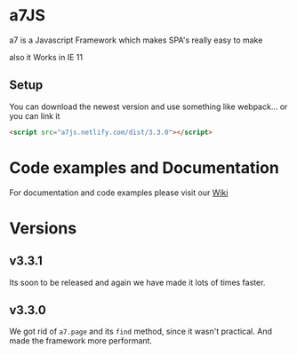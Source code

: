# a7JS
a7 is a Javascript Framework which makes SPA's really easy to make

also it Works in IE 11

## Setup
You can download the newest version and use something like webpack... or you can link it
```html
<script src="a7js.netlify.com/dist/3.3.0"></script>
```

# Code examples and Documentation
For documentation and code examples please visit our [Wiki](https://github.com/anton7r/a7JS/wiki)

# Versions

## v3.3.1
Its soon to be released and again we have made it lots of times faster.

## v3.3.0
We got rid of `a7.page` and its `find` method, since it wasn't practical.
And made the framework more performant.
